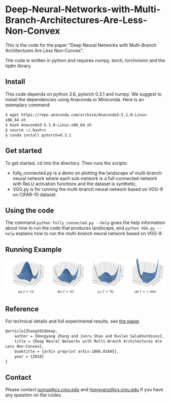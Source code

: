 # Deep-Neural-Networks-with-Multi-Branch-Architectures-Are-Less-Non-Convex

This is the code for the paper "Deep Neural Networks with Multi-Branch Architectures Are Less Non-Convex".

The code is written in python and requires numpy, torch, torchvision and the tqdm library.

## Install
This code depends on python 3.6, pytorch 0.3.1 and numpy. We suggest to install the dependencies using Anaconda or Miniconda. Here is an exemplary command:
```
$ wget https://repo.anaconda.com/archive/Anaconda3-5.1.0-Linux-x86_64.sh
$ bash Anaconda3-5.1.0-Linux-x86_64.sh
$ source ~/.bashrc
$ conda install pytorch=0.3.1
```

## Get started
To get started, cd into the directory. Then runs the scripts: 
* fully_connected.py is a demo on plotting the landscape of multi-branch neural network where each sub-network is a full-connected network with ReLU activation functions and the dataset is synthetic,
* VGG.py is for running the multi-branch neural network based on VGG-9 on CIFAR-10 dataset.

## Using the code
The command `python fully_connected.py --help` gives the help information about how to run the code that produces landscape, and `python VGG.py --help` explains how to run the multi-branch neural network based on VGG-9.

## Running Example
<p align="center">
    <img src="example.png" width="800"\>
</p>

## Reference
For technical details and full experimental results, see [the paper](https://arxiv.org/abs/1806.01845).
```
@article{Zhang2018deep, 
	author = {Hongyang Zhang and Junru Shao and Ruslan Salakhutdinov}, 
	title = {Deep Neural Networks with Multi-Branch Architectures Are Less Non-Convex}, 
	booktitle = {arXiv preprint arXiv:1806.01845},
	year = {2018}
}
```

## Contact
Please contact junrus@cs.cmu.edu and hongyanz@cs.cmu.edu if you have any question on the codes.
